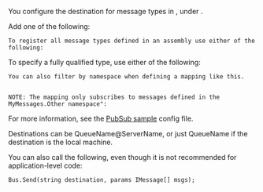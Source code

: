 <!--
title: "How to Specify to Which Destination a Message Is Sent?"
tags: 
-->
You configure the destination for message types in <unicastbusconfig>, under <messageendpointmappings>.

Add one of the following:

    To register all message types defined in an assembly use either of the following:

To specify a fully qualified type, use either of the following:



    You can also filter by namespace when defining a mapping like this. 


    NOTE: The mapping only subscribes to messages defined in the MyMessages.Other namespace":

For more information, see the [PubSub sample](https://github.com/NServiceBus/NServiceBus/tree/master/Samples/PubSub) config file.

Destinations can be QueueName@ServerName, or just QueueName if the destination is the local machine.

You can also call the following, even though it is not recommended for application-level code:

    Bus.Send(string destination, params IMessage[] msgs);

